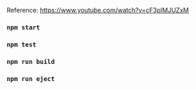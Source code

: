 Reference: https://www.youtube.com/watch?v=cF3pIMJUZxM

### `npm start`

### `npm test`

### `npm run build`

### `npm run eject`
